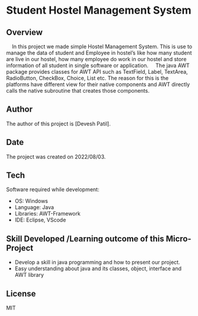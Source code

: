 # Student Hostel Management System

## Overview
&nbsp;&nbsp;&nbsp;&nbsp;In this project we made simple Hostel Management System. This 
is use to manage the data of student and Employee in hostel’s like how 
many student are live in our hostel, how many employee do work in our 
hostel and store information of all student in single software or 
application. 
&nbsp;&nbsp;&nbsp;&nbsp;The java AWT package provides classes for AWT API such as 
TextField, Label, TextArea, RadioButton, CheckBox, Choice, List etc. 
The reason for this is the platforms have different view for their native 
components and AWT directly calls the native subroutine that creates 
those components.

## Author
The author of this project is [Devesh Patil].

## Date

The project was created on 2022/08/03.

## Tech

Software required while development:
- OS: Windows
- Language: Java
- Libraries: AWT-Framework
- IDE: Eclipse, VScode

## Skill Developed /Learning outcome of this Micro-Project 
- Develop a skill in java programming and how to present our project. 
- Easy understanding about java and its classes, object, interface and AWT library


## License

MIT

